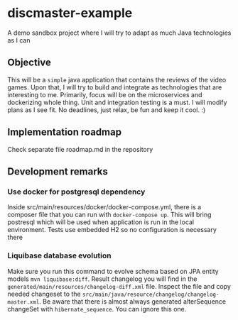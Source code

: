 # discmaster-example
A demo sandbox project where I will try to adapt as much Java technologies as I can

## Objective

This will be a `simple` java application that contains the reviews of the video games. Upon that, I will try to build and integrate as technologies that are interesting to me. Primarily, focus will be on the microservices and dockerizing whole thing. Unit and integration testing is a must. I will modify plans as I see fit. No deadlines, just relax, be fun and keep it cool. :)

## Implementation roadmap

Check separate file roadmap.md in the repository

## Development remarks

### Use docker for postgresql dependency

Inside src/main/resources/docker/docker-compose.yml, there is a composer file that you can run with `docker-compose up`. This will bring postresql which will be used when application is run in the local environment. Tests use embedded H2 so no configuration is necessary there

### Liquibase database evolution

Make sure you run this command to evolve schema based on JPA entity models `mvn liquibase:diff`. Result changelog you will find in the `generated/main/resources/changelog-diff.xml` file. Inspect the file and copy needed changeset to the `src/main/java/resource/changelog/changelog-master.xml`. Be aware that there is almost always generated alterSequence changeSet with `hibernate_sequence`. You can ignore this one. 

